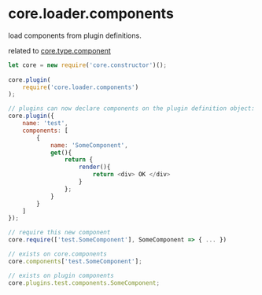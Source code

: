 # core.loader.components

load components from plugin definitions.

related to <a href="https://github.com/ido-ofir/core.type.component">core.type.component</a>

```js
let core = new require('core.constructor')();
 
core.plugin(
    require('core.loader.components')
);

// plugins can now declare components on the plugin definition object:
core.plugin({
    name: 'test',
    components: [
        {
            name: 'SomeComponent',
            get(){
                return {
                    render(){
                        return <div> OK </div>
                    }
                };
            }
        }
    ]
});

// require this new component
core.require(['test.SomeComponent'], SomeComponent => { ... })

// exists on core.components
core.components['test.SomeComponent'];

// exists on plugin components
core.plugins.test.components.SomeComponent;
```
